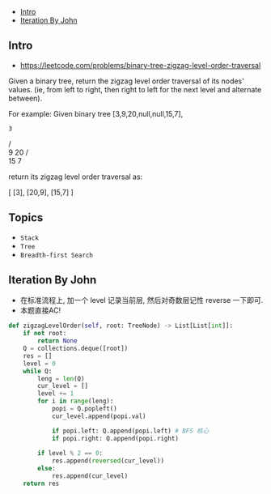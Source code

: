 - [Intro](#intro)
- [Iteration By John](#iteration-by-john)

## Intro

- https://leetcode.com/problems/binary-tree-zigzag-level-order-traversal

Given a binary tree, return the zigzag level order traversal of its nodes' values. (ie, from left to right, then right to left for the next level and alternate between).

For example:
Given binary tree [3,9,20,null,null,15,7],

    3
   / \
  9  20
    /  \
   15   7


return its zigzag level order traversal as:

[
  [3],
  [20,9],
  [15,7]
]




## Topics

- `Stack`
- `Tree`
- `Breadth-first Search`


## Iteration By John


- 在标准流程上, 加一个 level 记录当前层, 然后对奇数层记性 reverse 一下即可.
- 本题直接AC!

```py
def zigzagLevelOrder(self, root: TreeNode) -> List[List[int]]:
    if not root:
        return None
    Q = collections.deque([root])
    res = []
    level = 0
    while Q:
        leng = len(Q)
        cur_level = []
        level += 1
        for i in range(leng):
            popi = Q.popleft()
            cur_level.append(popi.val)

            if popi.left: Q.append(popi.left) # BFS 核心
            if popi.right: Q.append(popi.right)
        
        if level % 2 == 0:
            res.append(reversed(cur_level))
        else:
            res.append(cur_level)
    return res         
```

